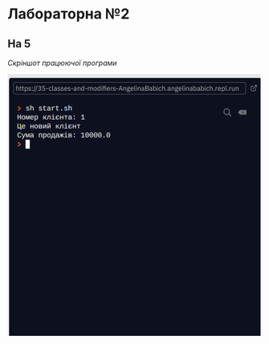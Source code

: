  # Лабораторна №2
 ## На 5
 
 *Скріншот працюючої програми* 
 
 ![](images/11.png "Виконані завдання 1-3")
